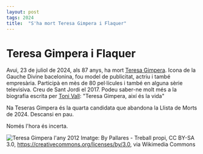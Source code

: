 ```yaml
---
layout: post
tags: 2024
title:  "S'ha mort Teresa Gimpera i Flaquer"
---
```

# Teresa Gimpera i Flaquer

Avui, 23 de juliol de 2024, als 87 anys, ha mort  [Teresa Gimpera](https://ca.wikipedia.org/wiki/Teresa_Gimpera_i_Flaquer).
Icona de la Gauche Divine bacelonina, fou model de publicitat, actriu i també empresària. Participà en mès de 80
pel·lícules i també en alguna sèrie televisiva. Creu de Sant Jordi el 2017. Podeu saber-ne molt més a la biografia
escrita per [Toni Vall](https://ca.wikipedia.org/wiki/Toni_Vall_i_Karsunke): "Teresa Gimpera, així és la vida"

Na Teseras Gimpera és la quarta candidata que abandona la Llista de Morts de 2024. Descansi en pau.

Només l'hora és incerta.

![Teresa Gimpera l'any 2012](https://github.com/user-attachments/assets/ca62ae0a-65cb-4955-ae48-eea47262c5f0)
Imatge: By Pallares - Treball propi, CC BY-SA 3.0, <https://creativecommons.org/licenses/by/3.0>, via Wikimedia Commons
